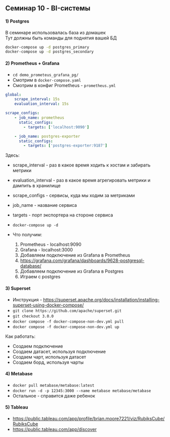 ## Семинар 10 - BI-системы

#### 1) Postgres

В семинаре использовалась база из домашек<br>
Тут должны быть команды для поднятия вашей БД<br>
```bash
docker-compose up -d postgres_primary
docker-compose up -d postgres_secondary
```

#### 2) Prometheus + Grafana

- `cd demo_prometeus_grafana_pg/`
- Смотрим в `docker-compose.yaml`
- Смотрим в конфиг Prometheus - `prometheus.yml`<br>

```yaml
global:
    scrape_interval: 15s
    evaluation_interval: 15s

scrape_configs:
    - job_name: prometheus
      static_configs:
        - targets: ['localhost:9090']

    - job_name: postgres-exporter
      static_configs:
        - targets: ['postgres-exporter:9187']
```
Здесь:
- scrape_interval - раз в какое время ходить к хостам и забирать метрики
- evaluation_interval - раз в какое время агрегировать метрики и дампить в хранилище
- scrape_configs - сервисы, куда мы ходим за метриками
- job_name - название сервиса
- targets - порт экспортера на стороне сервиса

- `docker-compose up -d`

- Что получим:
    1) Prometheus - localhost:9090
    2) Grafana - localhost:3000
    3) Добавляем подключение из Grafana в Prometheus
    4) https://grafana.com/grafana/dashboards/9628-postgresql-database/
    5) Добавляем подключение из Grafana в Postgres
    4) Играем с postgres

#### 3) Superset

- Инструкция - https://superset.apache.org/docs/installation/installing-superset-using-docker-compose/
- `git clone https://github.com/apache/superset.git`
- `git checkout 3.0.0`
- `docker compose -f docker-compose-non-dev.yml pull`
- `docker compose -f docker-compose-non-dev.yml up`

Как работать:
- Создаем подключение
- Создаем датасет, используя подключение
- Создаем чарт, используя датасет
- Создаем борд, используя чарты


#### 4) Metabase

- `docker pull metabase/metabase:latest`
- `docker run -d -p 12345:3000 --name metabase metabase/metabase`
- Остальное - справится даже ребенок

#### 5) Tableau

- https://public.tableau.com/app/profile/brian.moore7221/viz/RubiksCube/RubiksCube
- https://public.tableau.com/app/discover